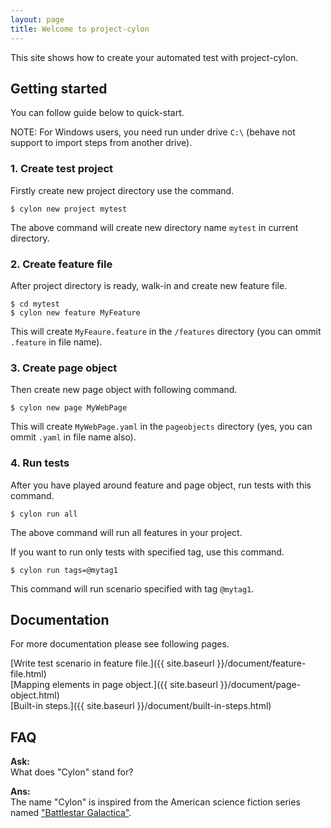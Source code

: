 ```yaml
---
layout: page
title: Welcome to project-cylon
---
```


This site shows how to create your automated test with project-cylon.


## Getting started
You can follow guide below to quick-start.

NOTE: For Windows users, you need run under drive `C:\` (behave not support to import steps from another drive).

### 1. Create test project

Firstly create new project directory use the command.

```
$ cylon new project mytest
```

The above command will create new directory name `mytest` in current directory.


### 2. Create feature file

After project directory is ready, walk-in and create new feature file.

```
$ cd mytest
$ cylon new feature MyFeature
```

This will create `MyFeaure.feature` in the `/features` directory (you can ommit `.feature` in file name).


### 3. Create page object

Then create new page object with following command.

```
$ cylon new page MyWebPage
```

This will create `MyWebPage.yaml` in the `pageobjects` directory (yes, you can ommit `.yaml` in file name also).


### 4. Run tests

After you have played around feature and page object, run tests with this command.

```
$ cylon run all
```

The above command will run all features in your project.

If you want to run only tests with specified tag, use this command.

```
$ cylon run tags=@mytag1
```

This command will run scenario specified with tag `@mytag1`.


## Documentation

For more documentation please see following pages.

[Write test scenario in feature file.]({{ site.baseurl }}/document/feature-file.html)  
[Mapping elements in page object.]({{ site.baseurl }}/document/page-object.html)  
[Built-in steps.]({{ site.baseurl }}/document/built-in-steps.html)


## FAQ

__Ask:__  
What does "Cylon" stand for?  

__Ans:__  
The name "Cylon" is inspired from the
American science fiction series named ["Battlestar Galactica"](http://en.wikipedia.org/wiki/Battlestar_Galactica).


<!--<div class="posts">
  {% for post in paginator.posts %}
  <div class="post">
    <h1 class="post-title">
      <a href="{{ post.url }}">
        {{ post.title }}
      </a>
    </h1>

    <span class="post-date">{{ post.date | date_to_string }}</span>

    {{ post.content }}
  </div>
  {% endfor %}
</div>

<div class="pagination">
  {% if paginator.next_page %}
    <a class="pagination-item older" href="{{ site.baseurl }}page{{paginator.next_page}}">Older</a>
  {% else %}
    <span class="pagination-item older">Older</span>
  {% endif %}
  {% if paginator.previous_page %}
    {% if paginator.page == 2 %}
      <a class="pagination-item newer" href="{{ site.baseurl }}">Newer</a>
    {% else %}
      <a class="pagination-item newer" href="{{ site.baseurl }}page{{paginator.previous_page}}">Newer</a>
    {% endif %}
  {% else %}
    <span class="pagination-item newer">Newer</span>
  {% endif %}
</div>-->
